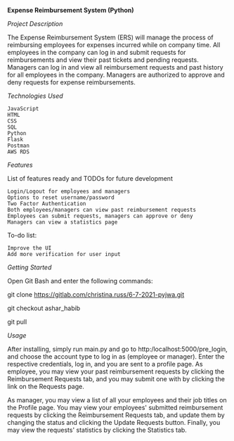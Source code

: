 **Expense Reimbursement System (Python)**

_Project Description_

The Expense Reimbursement System (ERS) will manage the process of reimbursing employees for expenses incurred while on company time. All employees in the company can log in and submit requests for reimbursements and view their past tickets and pending requests. Managers can log in and view all reimbursement requests and past history for all employees in the company. Managers are authorized to approve and deny requests for expense reimbursements.

_Technologies Used_

    JavaScript
    HTML
    CSS
    SQL
    Python
    Flask
    Postman
    AWS RDS

_Features_

List of features ready and TODOs for future development

    Login/Logout for employees and managers
    Options to reset username/password
    Two Factor Authentication
    Both employees/managers can view past reimbursement requests
    Employees can submit requests, managers can approve or deny
    Managers can view a statistics page

To-do list:

    Improve the UI
    Add more verification for user input

_Getting Started_

Open Git Bash and enter the following commands:

git clone https://gitlab.com/christina.russ/6-7-2021-pyjwa.git

git checkout ashar_habib

git pull

_Usage_

After installing, simply run main.py and go to http:/localhost:5000/pre_login, and choose the account type to log in as (employee or manager). Enter the respective credentials, log in, and you are sent to a profile page. As employee, you may view your past reimbursement requests by clicking the Reimbursement Requests tab, and you may submit one with by clicking the link on the Requests page.

As manager, you may view a list of all your employees and their job titles on the Profile page. You may view your employees' submitted reimbursement requests by clicking the Reimbursement Requests tab, and update them by changing the status and clicking the Update Requests button. Finally, you may view the requests' statistics by clicking the Statistics tab.
